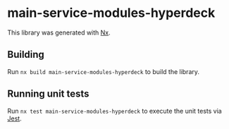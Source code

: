 # main-service-modules-hyperdeck

This library was generated with [Nx](https://nx.dev).

## Building

Run `nx build main-service-modules-hyperdeck` to build the library.

## Running unit tests

Run `nx test main-service-modules-hyperdeck` to execute the unit tests via [Jest](https://jestjs.io).
